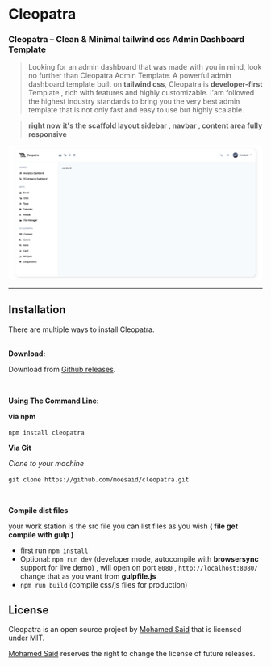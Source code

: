 # Cleopatra
### Cleopatra – Clean & Minimal tailwind css Admin Dashboard Template

>Looking for an admin dashboard that was made with you in mind, look no further than Cleopatra Admin Template. A powerful admin dashboard template built on **tailwind css**, Cleopatra is **developer-first** Template , rich with features and highly customizable. i'am followed the highest industry standards to bring you the very best admin template that is not only fast and easy to use but highly scalable.



>**right now it's the scaffold layout sidebar , navbar , content area fully responsive**

![image](dist/img/now.png)

---
## Installation

There are multiple ways to install Cleopatra.
<br>
<br>

**Download:**

Download from [Github releases](https://github.com/moesaid/cleopatra/releases/tag/v1.0).


<br>

**Using The Command Line:**

**via npm**

`npm install cleopatra`

**Via Git**

*Clone to your machine*

`git clone https://github.com/moesaid/cleopatra.git`


<br>

**Compile dist files**

your work station is the src file 
you can list files as you wish **( file get compile with gulp )**

- first run `npm install`
- Optional: `npm run dev` (developer mode, autocompile with **browsersync** support for live demo) , will open on port `8080` , `http://localhost:8080/` change that as you want from **gulpfile.js**
- `npm run build` (compile css/js files for production)



## License

Cleopatra is an open source project by 
[Mohamed Said](moesaid.com) that is licensed under MIT. 

[Mohamed Said](moesaid.com) reserves the right to change the license of future releases.

